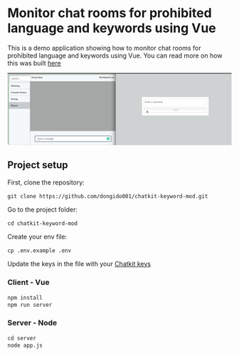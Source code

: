 # Monitor chat rooms for prohibited language and keywords using Vue

This is a demo application showing how to monitor chat rooms for prohibited language and keywords using Vue. You can read more on how this was built [here](https://pusher.com/tutorials/monitor-chat-rooms-vue)

![Sample working example](./screenshots/mod.gif)

## Project setup

First, clone the repository:
```
git clone https://github.com/dongido001/chatkit-keyword-mod.git
```

Go to the project folder:

```
cd chatkit-keyword-mod
```

Create your env file:

```
cp .env.example .env
```
Update the keys in the file with your [Chatkit keys](https://pusher.com/chatkit)
### Client - Vue

```
npm install
npm run server
```

### Server - Node

```
cd server
node app.js
```
